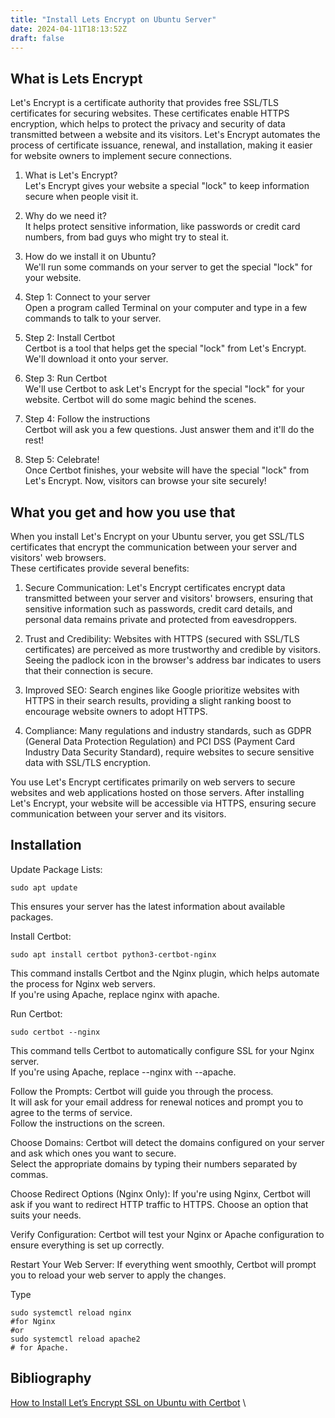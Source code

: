 ```yaml
---
title: "Install Lets Encrypt on Ubuntu Server"
date: 2024-04-11T18:13:52Z
draft: false
---
```

## What is Lets Encrypt
Let's Encrypt is a certificate authority that provides free SSL/TLS certificates for securing websites. These certificates enable HTTPS encryption, which helps to protect the privacy and security of data transmitted between a website and its visitors. Let's Encrypt automates the process of certificate issuance, renewal, and installation, making it easier for website owners to implement secure connections.


1) What is Let's Encrypt? \
Let's Encrypt gives your website a special "lock" to keep information secure when people visit it.

2) Why do we need it?\
It helps protect sensitive information, like passwords or credit card numbers, from bad guys who might try to steal it.

3) How do we install it on Ubuntu? \
We'll run some commands on your server to get the special "lock" for your website.

4) Step 1: Connect to your server\
Open a program called Terminal on your computer and type in a few commands to talk to your server.

5) Step 2: Install Certbot \
Certbot is a tool that helps get the special "lock" from Let's Encrypt. We'll download it onto your server.

6) Step 3: Run Certbot \
We'll use Certbot to ask Let's Encrypt for the special "lock" for your website. Certbot will do some magic behind the scenes.

7) Step 4: Follow the instructions \
Certbot will ask you a few questions. Just answer them and it'll do the rest!

8) Step 5: Celebrate! \
Once Certbot finishes, your website will have the special "lock" from Let's Encrypt. Now, visitors can browse your site securely!

## What you get and how you use that
When you install Let's Encrypt on your Ubuntu server, you get SSL/TLS certificates that encrypt the communication between your server and visitors' web browsers. \
These certificates provide several benefits:

1) Secure Communication: Let's Encrypt certificates encrypt data transmitted between your server and visitors' browsers, ensuring that sensitive information such as passwords, credit card details, and personal data remains private and protected from eavesdroppers.

2) Trust and Credibility: Websites with HTTPS (secured with SSL/TLS certificates) are perceived as more trustworthy and credible by visitors. \
Seeing the padlock icon in the browser's address bar indicates to users that their connection is secure.

4) Improved SEO: Search engines like Google prioritize websites with HTTPS in their search results, providing a slight ranking boost to encourage website owners to adopt HTTPS.

5) Compliance: Many regulations and industry standards, such as GDPR (General Data Protection Regulation) and PCI DSS (Payment Card Industry Data Security Standard), require websites to secure sensitive data with SSL/TLS encryption.

You use Let's Encrypt certificates primarily on web servers to secure websites and web applications hosted on those servers. After installing Let's Encrypt, your website will be accessible via HTTPS, ensuring secure communication between your server and its visitors.
## Installation
Update Package Lists:
```
sudo apt update
```

This ensures your server has the latest information about available packages.

Install Certbot:
```
sudo apt install certbot python3-certbot-nginx
```
This command installs Certbot and the Nginx plugin, which helps automate the process for Nginx web servers. \
If you're using Apache, replace nginx with apache.

Run Certbot:
```
sudo certbot --nginx
```
This command tells Certbot to automatically configure SSL for your Nginx server. \
If you're using Apache, replace --nginx with --apache.

Follow the Prompts:
Certbot will guide you through the process. \
It will ask for your email address for renewal notices and prompt you to agree to the terms of service. \
Follow the instructions on the screen.

Choose Domains:
Certbot will detect the domains configured on your server and ask which ones you want to secure. \
Select the appropriate domains by typing their numbers separated by commas.

Choose Redirect Options (Nginx Only):
If you're using Nginx, Certbot will ask if you want to redirect HTTP traffic to HTTPS. Choose an option that suits your needs.

Verify Configuration:
Certbot will test your Nginx or Apache configuration to ensure everything is set up correctly.

Restart Your Web Server:
If everything went smoothly, Certbot will prompt you to reload your web server to apply the changes. 

Type 
```
sudo systemctl reload nginx 
#for Nginx 
#or 
sudo systemctl reload apache2
# for Apache.
```



## Bibliography
[How to Install Let’s Encrypt SSL on Ubuntu with Certbot](https://www.inmotionhosting.com/support/website/ssl/lets-encrypt-ssl-ubuntu-with-certbot/) \

